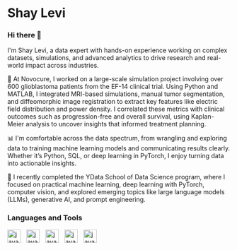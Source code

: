 # Shay Levi

### Hi there 👋
I'm Shay Levi, a data expert with hands-on experience working on complex datasets, simulations, and advanced analytics to drive research and real-world impact across industries.

🧠 At Novocure, I worked on a large-scale simulation project involving over 600 glioblastoma patients from the EF-14 clinical trial. Using Python and MATLAB, I integrated MRI-based simulations, manual tumor segmentation, and diffeomorphic image registration to extract key features like electric field distribution and power density. I correlated these metrics with clinical outcomes such as progression-free and overall survival, using Kaplan-Meier analysis to uncover insights that informed treatment planning.

📊 I'm comfortable across the data spectrum, from wrangling and exploring data to training machine learning models and communicating results clearly. Whether it’s Python, SQL, or deep learning in PyTorch, I enjoy turning data into actionable insights.

🚀 I recently completed the YData School of Data Science program, where I focused on practical machine learning, deep learning with PyTorch, computer vision, and explored emerging topics like large language models (LLMs), generative AI, and prompt engineering.

### Languages and Tools

<img align="left" alt="java" width="30px" style="padding-right:10px;" src="https://cdn.jsdelivr.net/gh/devicons/devicon@latest/icons/python/python-original.svg"/>
<img align="left" alt="java" width="30px" style="padding-right:10px;" src="https://cdn.jsdelivr.net/gh/devicons/devicon@latest/icons/pytorch/pytorch-plain-wordmark.svg"/>
<img align="left" alt="java" width="30px" style="padding-right:10px;" src="https://cdn.jsdelivr.net/gh/devicons/devicon@latest/icons/scikitlearn/scikitlearn-original.svg"/>
<img align="left" alt="java" width="30px" style="padding-right:10px;" src="https://cdn.jsdelivr.net/gh/devicons/devicon@latest/icons/pandas/pandas-original-wordmark.svg" />
<img align="left" alt="java" width="30px" style="padding-right:10px;" src="https://cdn.jsdelivr.net/gh/devicons/devicon@latest/icons/linux/linux-original.svg" />



<!--
**shay2301/shay2301** is a ✨ _special_ ✨ repository because its `README.md` (this file) appears on your GitHub profile.

Here are some ideas to get you started:

- 🔭 I’m currently working on ...
- 🌱 I’m currently learning ...
- 👯 I’m looking to collaborate on ...
- 🤔 I’m looking for help with ...
- 💬 Ask me about ...
- 📫 How to reach me: ...
- 😄 Pronouns: ...
- ⚡ Fun fact: ...
-->
